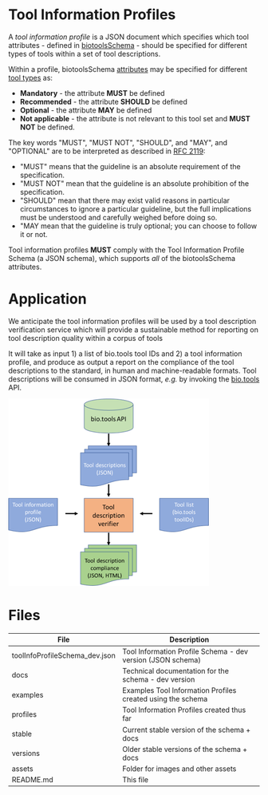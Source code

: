 # Tool Information Profiles

A *tool information profile* is a JSON document which specifies which tool attributes - defined in [biotoolsSchema](https://github.com/bio-tools/biotoolsSchema) - should be specified for different types of tools within a set of tool descriptions.

Within a profile, biotoolsSchema [attributes](https://biotoolsschema.readthedocs.io/en/latest/biotoolsschema_elements.html#) may be specified for different [tool types](https://biotoolsschema.readthedocs.io/en/latest/controlled_vocabularies.html#tool-type) as:  
* **Mandatory** - the attribute **MUST** be defined
* **Recommended** - the attribute **SHOULD** be defined
* **Optional** - the attribute **MAY** be defined
* **Not applicable** - the attribute is not relevant to this tool set and **MUST NOT** be defined.

The key words "MUST", "MUST NOT", "SHOULD", and "MAY", and "OPTIONAL" are to be interpreted as described in [RFC 2119](http://www.ietf.org/rfc/rfc2119.txt):

* "MUST" means that the guideline is an absolute requirement of the specification.
* "MUST NOT" mean that the guideline is an absolute prohibition of the specification.
* "SHOULD" mean that there may exist valid reasons in particular circumstances to ignore a particular guideline, but the full implications must be understood and carefully weighed before doing so.
* "MAY mean that the guideline is truly optional; you can choose to follow it or not.

Tool information profiles **MUST** comply with the Tool Information Profile Schema (a JSON schema), which supports *all* of the biotoolsSchema attributes.

# Application
We anticipate the tool information profiles will be used by a tool description verification service which will provide a sustainable method for reporting on tool description quality within a corpus of tools

It will take as input 1) a list of bio.tools tool IDs and 2) a tool information profile, and produce as output a report on the compliance of the tool descriptions to the standard, in human and machine-readable formats. Tool descriptions will be consumed in JSON format, *e.g.* by invoking the [bio.tools](https://bio.tools) API.

![toolDescriptionVerifier](assets/toolDescriptionVerifier.png)

# Files

File                           | Description
----                           | -----------
toolInfoProfileSchema_dev.json | Tool Information Profile Schema - dev version (JSON schema)
docs                           | Technical documentation for the schema - dev version
examples                       | Examples Tool Information Profiles created using the schema
profiles                       | Tool Information Profiles created thus far
stable                         | Current stable version of the schema + docs 
versions                       | Older stable versions of the schema + docs
assets                         | Folder for images and other assets
README.md		       | This file


